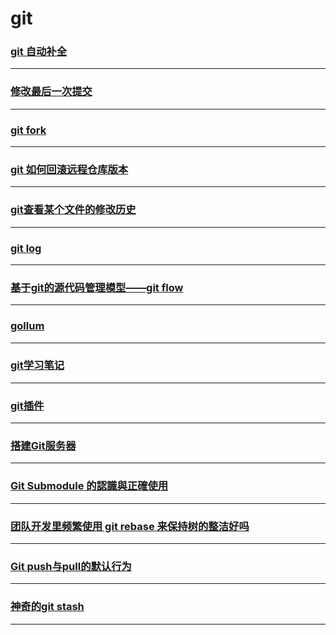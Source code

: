 # git

### [git 自动补全](bash-completion)

---

### [修改最后一次提交](edit-last-commit)

---

### [git fork](git-fork)

---

### [git 如何回滚远程仓库版本](git-how-to-roll-back-the-remote-warehouse-version)

---

### [git查看某个文件的修改历史](git-log-show)

---

### [git log](git-log)

---

### [基于git的源代码管理模型——git flow](gitflow)

---

### [gollum](gollum)

---

### [git学习笔记](note)

---

### [git插件](plugin)

---

### [搭建Git服务器](set-up-git-server)

---

### [Git Submodule 的認識與正確使用](submod)

---

### [团队开发里频繁使用 git rebase 来保持树的整洁好吗](team-development-in-frequent-use-git-rebase-to-maintain-the-cleanliness-of-the-tree)

---

### [Git push与pull的默认行为](the-default-behavior-of-the-git-push-and-pull)

---

### [神奇的git stash](the-magic-of-git-stash)

---
